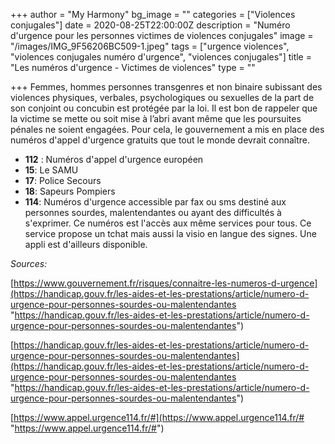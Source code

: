 +++
author = "My Harmony"
bg_image = ""
categories = ["Violences conjugales"]
date = 2020-08-25T22:00:00Z
description = "Numéro d'urgence pour les personnes victimes de violences conjugales"
image = "/images/IMG_9F56206BC509-1.jpeg"
tags = ["urgence violences", "violences conjugales numéro d'urgence", "violences conjugales"]
title = "Les numéros d'urgence - Victimes de violences"
type = ""

+++
Femmes, hommes personnes transgenres et non binaire subissant des violences physiques, verbales, psychologiques ou sexuelles de la part de son conjoint ou concubin est protégée par la loi. Il est bon de rappeler que la victime se mette ou soit mise à l’abri avant même que les poursuites pénales ne soient engagées. Pour cela, le gouvernement a mis en place des numéros d'appel d'urgence gratuits que tout le monde devrait connaître.

* **112** : Numéros d'appel d'urgence européen
* **15**: Le SAMU
* **17**: Police Secours
* **18**: Sapeurs Pompiers
* **114**: Numéros d'urgence accessible par fax ou sms destiné aux personnes sourdes, malentendantes ou ayant des difficultés à s'exprimer. Ce numéros est l'accès aux même services pour tous.  Ce service propose un tchat mais aussi la visio en langue des signes. Une appli est d'ailleurs disponible.

_Sources:_

[https://www.gouvernement.fr/risques/connaitre-les-numeros-d-urgence](https://handicap.gouv.fr/les-aides-et-les-prestations/article/numero-d-urgence-pour-personnes-sourdes-ou-malentendantes "https://handicap.gouv.fr/les-aides-et-les-prestations/article/numero-d-urgence-pour-personnes-sourdes-ou-malentendantes")

[https://handicap.gouv.fr/les-aides-et-les-prestations/article/numero-d-urgence-pour-personnes-sourdes-ou-malentendantes](https://handicap.gouv.fr/les-aides-et-les-prestations/article/numero-d-urgence-pour-personnes-sourdes-ou-malentendantes "https://handicap.gouv.fr/les-aides-et-les-prestations/article/numero-d-urgence-pour-personnes-sourdes-ou-malentendantes")

[https://www.appel.urgence114.fr/#](https://www.appel.urgence114.fr/# "https://www.appel.urgence114.fr/#")